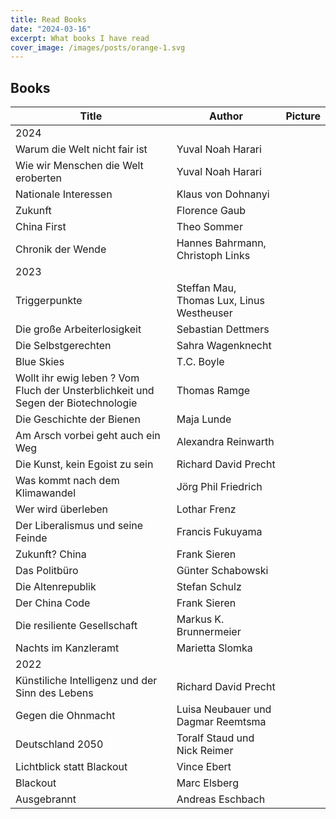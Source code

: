 ```yaml
---
title: Read Books
date: "2024-03-16"
excerpt: What books I have read
cover_image: /images/posts/orange-1.svg
---
```


## Books

| Title                                                                             | Author                                    | Picture                                          |
| --------------------------------------------------------------------------------- | ----------------------------------------- | ------------------------------------------------ |
| 2024                                                                              |                                           |                                                  |
| Warum die Welt nicht fair ist                                                     | Yuval Noah Harari                         | [](/images/books/warum-die-welt-nicht-fair.webp) |
| Wie wir Menschen die Welt eroberten                                               | Yuval Noah Harari                         | [](/images/books/wie-wir-menschen-die-welt.webp) |
| Nationale Interessen                                                              | Klaus von Dohnanyi                        | [](/images/books/nationale-interessen.webp)      |
| Zukunft                                                                           | Florence Gaub                             | [](/images/books/zukunft.webp)                   |
| China First                                                                       | Theo Sommer                               | [](/images/books/china-first.webp)               |
| Chronik der Wende                                                                 | Hannes Bahrmann, Christoph Links          | [](/images/books/chronik-der-wende.webp)         |
| 2023                                                                              |                                           |                                                  |
| Triggerpunkte                                                                     | Steffan Mau, Thomas Lux, Linus Westheuser | [](/images/books/triggerpunkte.webp)             |
| Die große Arbeiterlosigkeit                                                       | Sebastian Dettmers                        |                                                  |
| Die Selbstgerechten                                                               | Sahra Wagenknecht                         |                                                  |
| Blue Skies                                                                        | T.C. Boyle                                |                                                  |
| Wollt ihr ewig leben ? Vom Fluch der Unsterblichkeit und Segen der Biotechnologie | Thomas Ramge                              |                                                  |
| Die Geschichte der Bienen                                                         | Maja Lunde                                |                                                  |
| Am Arsch vorbei geht auch ein Weg                                                 | Alexandra Reinwarth                       |                                                  |
| Die Kunst, kein Egoist zu sein                                                    | Richard David Precht                      |                                                  |
| Was kommt nach dem Klimawandel                                                    | Jörg Phil Friedrich                       |                                                  |
| Wer wird überleben                                                                | Lothar Frenz                              |                                                  |
| Der Liberalismus und seine Feinde                                                 | Francis Fukuyama                          |                                                  |
| Zukunft? China                                                                    | Frank Sieren                              |                                                  |
| Das Politbüro                                                                     | Günter Schabowski                         |                                                  |
| Die Altenrepublik                                                                 | Stefan Schulz                             |                                                  |
| Der China Code                                                                    | Frank Sieren                              |                                                  |
| Die resiliente Gesellschaft                                                       | Markus K. Brunnermeier                    |                                                  |
| Nachts im Kanzleramt                                                              | Marietta Slomka                           |                                                  |
| 2022                                                                              |                                           |                                                  |
| Künstiliche Intelligenz und der Sinn des Lebens                                   | Richard David Precht                      |                                                  |
| Gegen die Ohnmacht                                                                | Luisa Neubauer und Dagmar Reemtsma        |                                                  |
| Deutschland 2050                                                                  | Toralf Staud und Nick Reimer              |                                                  |
| Lichtblick statt Blackout                                                         | Vince Ebert                               |                                                  |
| Blackout                                                                          | Marc Elsberg                              |                                                  |
| Ausgebrannt                                                                       | Andreas Eschbach                          |                                                  |
